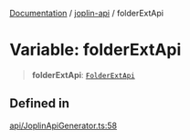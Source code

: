 [Documentation](../../packages.md) / [joplin-api](../index.md) / folderExtApi

# Variable: folderExtApi

> **folderExtApi**: [`FolderExtApi`](../classes/FolderExtApi.md)

## Defined in

[api/JoplinApiGenerator.ts:58](https://github.com/rxliuli/joplin-utils/blob/856dd8cbf75fe71932485581a99ca0e4ebcdd5e8/packages/joplin-api/src/api/JoplinApiGenerator.ts#L58)
